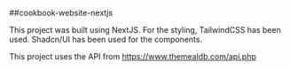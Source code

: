 ##cookbook-website-nextjs

This project was built using NextJS. For the styling, TailwindCSS has been used. Shadcn/UI has been used for the components.

This project uses the API from https://www.themealdb.com/api.php 
